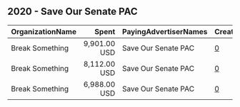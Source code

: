 ## 2020 - Save Our Senate PAC 
|OrganizationName|Spent|PayingAdvertiserNames|CreativeUrls|Impressions|Genders|AgeBrackets|CountryCodes|BillingAddresses|CandidateBallotInformation|
|:---|---:|:---|:---|---:|:---|:---|:---|:---|:---|
|Break Something|9,901.00 USD|Save Our Senate PAC|[0](https://www.snap.com/political-ads/asset/55730738ba201340acb09c4be5c811a80e17651c3d2957864224500717aed2eb?mediaType=mp4)|2,850,390||18+|united states|"1768 Columbia Road NW #3,Washington,20009,US"|Georgia Senate Runoff Election|
|Break Something|8,112.00 USD|Save Our Senate PAC|[0](https://www.snap.com/political-ads/asset/76abc9f0f02c30f4199de0737ca9f5f19b627733bf8adb8f3156958c83cccf04?mediaType=mp4)|2,291,741||18+|united states|"1768 Columbia Road NW #3,Washington,20009,US"|Georgia Senate Runoff Election|
|Break Something|6,988.00 USD|Save Our Senate PAC|[0](https://www.snap.com/political-ads/asset/cb131b49bbe436340c3e5fb61935ed844152cc1cc94ca088ea4c1ed7c4ba2d59?mediaType=mp4)|2,130,833||18+|united states|"1768 Columbia Road NW #3,Washington,20009,US"|Georgia Senate Runoff Election|
